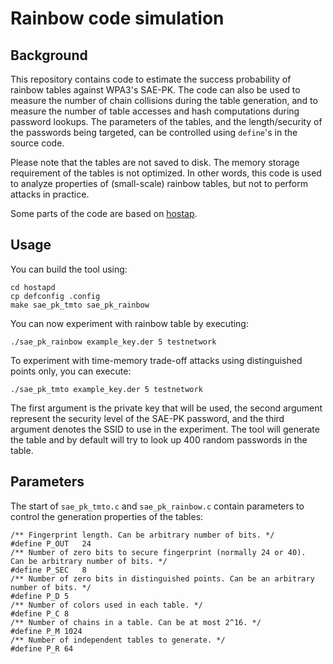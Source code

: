 # Rainbow code simulation

## Background

This repository contains code to estimate the success probability of rainbow tables against WPA3's SAE-PK.
The code can also be used to measure the number of chain collisions during the table generation, and to
measure the number of table accesses and hash computations during password lookups. The parameters of the
tables, and the length/security of the passwords being targeted, can be controlled using `define`'s in the
source code.

Please note that the tables are not saved to disk. The memory storage requirement of the tables is not
optimized. In other words, this code is used to analyze properties of (small-scale) rainbow tables, but
not to perform attacks in practice.

Some parts of the code are based on [hostap](https://w1.fi/cvs.html).


## Usage

You can build the tool using:

	cd hostapd
	cp defconfig .config
	make sae_pk_tmto sae_pk_rainbow

You can now experiment with rainbow table by executing:

	./sae_pk_rainbow example_key.der 5 testnetwork

To experiment with time-memory trade-off attacks using distinguished points
only, you can execute:

	./sae_pk_tmto example_key.der 5 testnetwork

The first argument is the private key that will be used, the second argument
represent the security level of the SAE-PK password, and the third argument
denotes the SSID to use in the experiment. The tool will generate the table
and by default will try to look up 400 random passwords in the table.


## Parameters

The start of `sae_pk_tmto.c` and `sae_pk_rainbow.c` contain parameters to control the generation
properties of the tables:

```
/** Fingerprint length. Can be arbitrary number of bits. */
#define P_OUT	24
/** Number of zero bits to secure fingerprint (normally 24 or 40).  Can be arbitrary number of bits. */
#define P_SEC	8
/** Number of zero bits in distinguished points. Can be an arbitrary number of bits. */
#define P_D	5
/** Number of colors used in each table. */
#define P_C	8
/** Number of chains in a table. Can be at most 2^16. */
#define P_M	1024
/** Number of independent tables to generate. */
#define P_R	64
```
